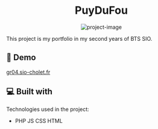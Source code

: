 <h1 align="center" id="title">PuyDuFou</h1>

<p align="center"><img src="https://lilianmalinge.fr/assets/images/gitimg.png" alt="project-image"></p>

<p id="description">This project is my portfolio in my second years of BTS SIO.</p>

<h2>🚀 Demo</h2>

[gr04.sio-cholet.fr](https://lilianmalinge.fr)

  
  
<h2>💻 Built with</h2>

Technologies used in the project:

*   PHP JS CSS HTML
